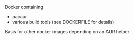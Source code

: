Docker containing

- pacaur
- various build tools (see DOCKERFILE for details)

Basis for other docker images depending on an AUR helper

